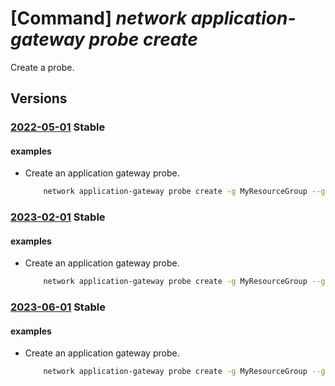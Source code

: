 # [Command] _network application-gateway probe create_

Create a probe.

## Versions

### [2022-05-01](/Resources/mgmt-plane/L3N1YnNjcmlwdGlvbnMve30vcmVzb3VyY2Vncm91cHMve30vcHJvdmlkZXJzL21pY3Jvc29mdC5uZXR3b3JrL2FwcGxpY2F0aW9uZ2F0ZXdheXMve30=/2022-05-01.xml) **Stable**

<!-- mgmt-plane /subscriptions/{}/resourcegroups/{}/providers/microsoft.network/applicationgateways/{} 2022-05-01 properties.probes[] -->

#### examples

- Create an application gateway probe.
    ```bash
        network application-gateway probe create -g MyResourceGroup --gateway-name MyAppGateway -n MyProbe --protocol https --host 127.0.0.1 --path ProbePath
    ```

### [2023-02-01](/Resources/mgmt-plane/L3N1YnNjcmlwdGlvbnMve30vcmVzb3VyY2Vncm91cHMve30vcHJvdmlkZXJzL21pY3Jvc29mdC5uZXR3b3JrL2FwcGxpY2F0aW9uZ2F0ZXdheXMve30=/2023-02-01.xml) **Stable**

<!-- mgmt-plane /subscriptions/{}/resourcegroups/{}/providers/microsoft.network/applicationgateways/{} 2023-02-01 properties.probes[] -->

#### examples

- Create an application gateway probe.
    ```bash
        network application-gateway probe create -g MyResourceGroup --gateway-name MyAppGateway -n MyProbe --protocol https --host 127.0.0.1 --path ProbePath
    ```

### [2023-06-01](/Resources/mgmt-plane/L3N1YnNjcmlwdGlvbnMve30vcmVzb3VyY2Vncm91cHMve30vcHJvdmlkZXJzL21pY3Jvc29mdC5uZXR3b3JrL2FwcGxpY2F0aW9uZ2F0ZXdheXMve30=/2023-06-01.xml) **Stable**

<!-- mgmt-plane /subscriptions/{}/resourcegroups/{}/providers/microsoft.network/applicationgateways/{} 2023-06-01 properties.probes[] -->

#### examples

- Create an application gateway probe.
    ```bash
        network application-gateway probe create -g MyResourceGroup --gateway-name MyAppGateway -n MyProbe --protocol https --host 127.0.0.1 --path ProbePath
    ```
